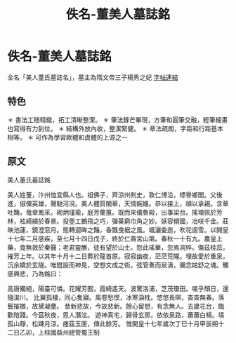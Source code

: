 ﻿---
title: '佚名-董美人墓誌銘'
tags: ['碑刻', '楷書']
order: 7
---
# 佚名-董美人墓誌銘
全名「美人董氏墓誌名」，墓主為隋文帝三子楊秀之妃
[字帖連結](https://www.shanghaimuseum.net/mu/frontend/pg/m/article/id/CI00111835)

## 特色
＊ 書法工穩精緻，拓工清晰整潔。
＊ 筆法鋒芒畢現，方筆和圓筆交融，輕筆細畫也寫得有力到位。
＊ 結構外放內收，整潔緊健。
＊ 章法疏朗，字距和行距基本相等。
＊ 可作為學習歐體和虞體的上源之一

## 原文
美人董氏墓誌銘

美人姓董，汴州恤宜縣人也。祖佛子，齊涼州㓨史，敦仁博洽，標譽鄉閭。父後進，俶儻英雄，聲馳河渷。美人體質閑華，天情婉嫕。恭以接上，順以承親。含華吐豔，竜章鳳采。砌炳瑾瑜，庭芳蘭蕙。既而來儀魯殿，出事梁台。搖環佩於芳林，袨綺繢於春景。投壺工鶴飛之巧，彈棊窮巾角之妙。妖容傾國，冶咲千金。莊映池蓮，鏡澄窓月。態轉逥眸之豔，香飄曳裾之風。颯灑委迤，吹花逥雪。以開皇十七年二月感疾，至七月十四日戊子，終於仁壽宮山第。春秋一十有九。農皇上藥，竟無救於秦醫；老君靈醮，徒有望於山士。怨此瑤華，忽焉凋悴。傷茲桂蕊，摧芳上年。以其年十月十二日葬於龍首原。寂寂幽夜，茫茫荒隴。埋故愛於重泉，沉余嬌於玄隧。唯鐙設而神見，空想文成之術。弦管奏而泉濆，彌念姑舒之魂。觸感興悲，乃為銘曰：

高唐獨絕，陽臺可憐。花耀芳囿，霞綺遙天。波驚洛浦，芝茂瓊田。嗟乎頹日，還隨浚川。
比翼孤棲，同心隻寢。風卷愁慔，冰寒淚枕。悠悠長暝，杳杳無春。落鬟摧櫬，故黛凝塵。
昔新悲故，今故悲新。餘心留想，有念無人。去歲花台，臨歡陪踐。今茲秋夜，思人潛泫。
遊神真宅，歸骨玄房。依依泉路，蕭蕭白楊。墳孤山靜，松踈月涼。瘞茲玉匣，傳此餘芳。
惟開皇十七年歲次丁巳十月甲辰朔十二日乙卯，上柱國益州總管蜀王制